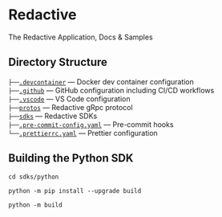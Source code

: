 # Redactive

The Redactive Application, Docs &amp; Samples

## Directory Structure

`├──`[`.devcontainer`](.devcontainer/) — Docker dev container configuration<br>
`├──`[`.github`](.github/) — GitHub configuration including CI/CD workflows<br>
`├──`[`.vscode`](.vscode/) — VS Code configuration<br>
`├──`[`protos`](protos/) — Redactive gRpc protocol<br>
`├──`[`sdks`](sdks/python/) — Redactive SDKs<br>
`├──`[`.pre-commit-config.yaml`](.pre-commit-config.yaml) — Pre-commit hooks<br>
`└──`[`.prettierrc.yaml`](.prettierrc.yaml) — Prettier configuration<br>

## Building the Python SDK

`cd sdks/python`

`python -m pip install --upgrade build`

`python -m build`

